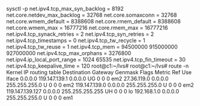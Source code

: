 sysctl -p
net.ipv4.tcp_max_syn_backlog = 8192
net.core.netdev_max_backlog = 32768
net.core.somaxconn = 32768
net.core.wmem_default = 8388608
net.core.rmem_default = 8388608
net.core.wmem_max = 16777216
net.core.rmem_max = 16777216
net.ipv4.tcp_synack_retries = 2
net.ipv4.tcp_syn_retries = 2
net.ipv4.tcp_timestamps = 0
net.ipv4.tcp_tw_recycle = 1
net.ipv4.tcp_tw_reuse = 1
net.ipv4.tcp_mem = 94500000 915000000 927000000
net.ipv4.tcp_max_orphans = 3276800
net.ipv4.ip_local_port_range = 1024 65535
net.ipv4.tcp_fin_timeout = 30
net.ipv4.tcp_keepalive_time = 120
root@c1:~/lvs# 
root@c1:~/lvs# route -n
Kernel IP routing table
Destination     Gateway         Genmask         Flags Metric Ref    Use Iface
0.0.0.0         119.147.139.1   0.0.0.0         UG    0      0        0 em2
27.36.119.0     0.0.0.0         255.255.255.0   U     0      0        0 em2
119.147.139.0   0.0.0.0         255.255.255.0   U     0      0        0 em2
119.147.139.127 0.0.0.0         255.255.255.255 UH    0      0        0 lo
192.168.1.0     0.0.0.0         255.255.255.0   U     0      0        0 em1




